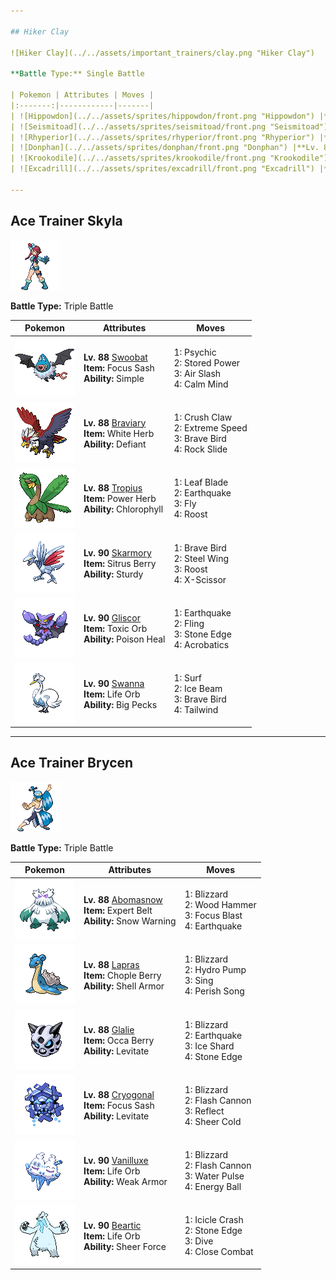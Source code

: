 ```yaml
---

## Hiker Clay

![Hiker Clay](../../assets/important_trainers/clay.png "Hiker Clay")

**Battle Type:** Single Battle

| Pokemon | Attributes | Moves |
|:-------:|------------|-------|
| ![Hippowdon](../../assets/sprites/hippowdon/front.png "Hippowdon") |**Lv. 88** [Hippowdon](../../pokemon/hippowdon.md/)<br>**Item:** <span class="tooltip" title="Weakens a supereffective Water-type attack against the holding Pokémon.">Passho Berry</span><br>**Ability:** <span class="tooltip" title="The Pokémon summons a sandstorm in battle.">Sand Stream</span> | 1: <span class='tooltip' title='The user sets off an earthquake that strikes those around it.'>Earthquake</span><br>2: <span class='tooltip' title='The user slacks off, restoring its own HP by up to half of its maximum HP.'>Slack Off</span><br>3: <span class='tooltip' title='The user stabs the foe with sharpened stones from below. It has a high critical-hit ratio.'>Stone Edge</span><br>4: <span class='tooltip' title='The user crunches up the target with sharp fangs. It may also lower the target’s Defense stat.'>Crunch</span> |
| ![Seismitoad](../../assets/sprites/seismitoad/front.png "Seismitoad") |**Lv. 88** [Seismitoad](../../pokemon/seismitoad.md/)<br>**Item:** <span class="tooltip" title="Weakens a supereffective Grass-type attack against the holding Pokémon.">Rindo Berry</span><br>**Ability:** <span class="tooltip" title="Restores HP if hit by a Water-type move.">Water Absorb</span> | 1: <span class='tooltip' title='The user sets off an earthquake that strikes those around it.'>Earthquake</span><br>2: <span class='tooltip' title='The user attacks by shooting muddy water at the opposing team. It may also lower the targets’ accuracy.'>Muddy Water</span><br>3: <span class='tooltip' title='The user snares the target with grass and trips it. The heavier the target, the greater the damage.'>Grass Knot</span><br>4: <span class='tooltip' title='An energy-draining punch. The user’s HP is restored by half the damage taken by the target.'>Drain Punch</span> |
| ![Rhyperior](../../assets/sprites/rhyperior/front.png "Rhyperior") |**Lv. 88** [Rhyperior](../../pokemon/rhyperior.md/)<br>**Item:** <span class="tooltip" title="An item to be held by a Pokémon. It boosts the power of moves, but at the cost of some HP on each hit.">Life Orb</span><br>**Ability:** <span class="tooltip" title="Reduces damage from supereffective attacks.">Solid Rock</span> | 1: <span class='tooltip' title='The user sets off an earthquake that strikes those around it.'>Earthquake</span><br>2: <span class='tooltip' title='The user stabs the foe with sharpened stones from below. It has a high critical-hit ratio.'>Stone Edge</span><br>3: <span class='tooltip' title='Using its tough and impressive horn, the user rams into the target with no letup.'>Megahorn</span><br>4: <span class='tooltip' title='The user attacks the target with great power. However, it also lowers the user’s Attack and Defense.'>Superpower</span> |
| ![Donphan](../../assets/sprites/donphan/front.png "Donphan") |**Lv. 88** [Donphan](../../pokemon/donphan.md/)<br>**Item:** <span class="tooltip" title="If held by a Pokémon, it gets to move first just once in a pinch.">Custap Berry</span><br>**Ability:** <span class="tooltip" title="It cannot be knocked out with one hit.">Sturdy</span> | 1: <span class='tooltip' title='The user sets off an earthquake that strikes those around it.'>Earthquake</span><br>2: <span class='tooltip' title='The user flash freezes chunks of ice and hurls them at the target. This move always goes first.'>Ice Shard</span><br>3: <span class='tooltip' title='An attack move that cuts down the target’s HP to equal the user’s HP.'>Endeavor</span><br>4: <span class='tooltip' title='The user stabs the foe with sharpened stones from below. It has a high critical-hit ratio.'>Stone Edge</span> |
| ![Krookodile](../../assets/sprites/krookodile/front.png "Krookodile") |**Lv. 88** [Krookodile](../../pokemon/krookodile.md/)<br>**Item:** <span class="tooltip" title="Weakens a supereffective Fighting-type attack against the holding Pokémon.">Chople Berry</span><br>**Ability:** <span class="tooltip" title="Lowers the foe’s Attack stat.">Intimidate</span> | 1: <span class='tooltip' title='The user sets off an earthquake that strikes those around it.'>Earthquake</span><br>2: <span class='tooltip' title='The user crunches up the target with sharp fangs. It may also lower the target’s Defense stat.'>Crunch</span><br>3: <span class='tooltip' title='The user stabs the foe with sharpened stones from below. It has a high critical-hit ratio.'>Stone Edge</span><br>4: <span class='tooltip' title='The user rampages and attacks for two to three turns. It then becomes confused, however.'>Outrage</span> |
| ![Excadrill](../../assets/sprites/excadrill/front.png "Excadrill") |**Lv. 90** [Excadrill](../../pokemon/excadrill.md/)<br>**Item:** <span class="tooltip" title="When held by a Pokémon, the Pokémon will float into the air. When the holder is attacked, this item will burst.">Air Balloon</span><br>**Ability:** <span class="tooltip" title="Boosts the Pokémon’s Speed in a sandstorm.">Sand Rush</span> | 1: <span class='tooltip' title='The user sets off an earthquake that strikes those around it.'>Earthquake</span><br>2: <span class='tooltip' title='Large boulders are hurled at the opposing team to inflict damage. It may also make the targets flinch.'>Rock Slide</span><br>3: <span class='tooltip' title='The user slashes at the target by crossing its scythes or claws as if they were a pair of scissors.'>X-Scissor</span><br>4: <span class='tooltip' title='The user crashes into its target while rotating its body like a drill. Critical hits land more easily.'>Horn Drill</span> |

---
```


## Ace Trainer Skyla

![Ace Trainer Skyla](../../assets/important_trainers/skyla.png "Ace Trainer Skyla")

**Battle Type:** Triple Battle

| Pokemon | Attributes | Moves |
|:-------:|------------|-------|
| ![Swoobat](../../assets/sprites/swoobat/front.png "Swoobat") |**Lv. 88** [Swoobat](../../pokemon/swoobat.md/)<br>**Item:** <span class="tooltip" title="An item to be held by a Pokémon. If it has full HP, the holder will endure one potential KO attack, leaving 1 HP.">Focus Sash</span><br>**Ability:** <span class="tooltip" title="The Pokémon is prone to wild stat changes.">Simple</span> | 1: <span class='tooltip' title='The target is hit by a strong telekinetic force. It may also reduce the target’s Sp. Def stat.'>Psychic</span><br>2: <span class='tooltip' title='The user attacks the target with stored power. The more the user’s stats are raised, the greater the damage.'>Stored Power</span><br>3: <span class='tooltip' title='The user attacks with a blade of air that slices even the sky. It may also make the target flinch.'>Air Slash</span><br>4: <span class='tooltip' title='The user quietly focuses its mind and calms its spirit to raise its Sp. Atk and Sp. Def stats.'>Calm Mind</span> |
| ![Braviary](../../assets/sprites/braviary/front.png "Braviary") |**Lv. 88** [Braviary](../../pokemon/braviary.md/)<br>**Item:** <span class="tooltip" title="An item to be held by a Pokémon. It restores any lowered stat in battle. It can be used only once.">White Herb</span><br>**Ability:** <span class="tooltip" title="When its stats are lowered its Attack increases.">Defiant</span> | 1: <span class='tooltip' title='The user slashes the target with hard and sharp claws. It may also lower the target’s Defense.'>Crush Claw</span><br>2: <span class='tooltip' title='The user charges the target at blinding speed. This attack always goes before any other move.'>Extreme Speed</span><br>3: <span class='tooltip' title='The user tucks in its wings and charges from a low altitude. The user also takes serious damage.'>Brave Bird</span><br>4: <span class='tooltip' title='Large boulders are hurled at the opposing team to inflict damage. It may also make the targets flinch.'>Rock Slide</span> |
| ![Tropius](../../assets/sprites/tropius/front.png "Tropius") |**Lv. 88** [Tropius](../../pokemon/tropius.md/)<br>**Item:** <span class="tooltip" title="A single-use item to be held by a Pokémon. It allows the immediate use of a move that charges on the first turn.">Power Herb</span><br>**Ability:** <span class="tooltip" title="Boosts the Pokémon’s Speed in sunshine.">Chlorophyll</span> | 1: <span class='tooltip' title='The user handles a sharp leaf like a sword and attacks by cutting its target. Critical hits land more easily.'>Leaf Blade</span><br>2: <span class='tooltip' title='The user sets off an earthquake that strikes those around it.'>Earthquake</span><br>3: <span class='tooltip' title='The user soars, then strikes its target on the second turn. It can also be used for flying to any familiar town.'>Fly</span><br>4: <span class='tooltip' title='The user lands and rests its body. It restores the user’s HP by up to half of its max HP.'>Roost</span> |
| ![Skarmory](../../assets/sprites/skarmory/front.png "Skarmory") |**Lv. 90** [Skarmory](../../pokemon/skarmory.md/)<br>**Item:** <span class="tooltip" title="If held by a Pokémon, it heals the user’s HP a little.">Sitrus Berry</span><br>**Ability:** <span class="tooltip" title="It cannot be knocked out with one hit.">Sturdy</span> | 1: <span class='tooltip' title='The user tucks in its wings and charges from a low altitude. The user also takes serious damage.'>Brave Bird</span><br>2: <span class='tooltip' title='The target is hit with wings of steel. It may also raise the user’s Defense stat.'>Steel Wing</span><br>3: <span class='tooltip' title='The user lands and rests its body. It restores the user’s HP by up to half of its max HP.'>Roost</span><br>4: <span class='tooltip' title='The user slashes at the target by crossing its scythes or claws as if they were a pair of scissors.'>X-Scissor</span> |
| ![Gliscor](../../assets/sprites/gliscor/front.png "Gliscor") |**Lv. 90** [Gliscor](../../pokemon/gliscor.md/)<br>**Item:** <span class="tooltip" title="An item to be held by a Pokémon. It is a bizarre orb that badly poisons the holder in battle.">Toxic Orb</span><br>**Ability:** <span class="tooltip" title="Restores HP if the Pokémon is poisoned.">Poison Heal</span> | 1: <span class='tooltip' title='The user sets off an earthquake that strikes those around it.'>Earthquake</span><br>2: <span class='tooltip' title='The user flings its held item at the target to attack. Its power and effects depend on the item.'>Fling</span><br>3: <span class='tooltip' title='The user stabs the foe with sharpened stones from below. It has a high critical-hit ratio.'>Stone Edge</span><br>4: <span class='tooltip' title='The user nimbly strikes the target. If the user is not holding an item, this attack inflicts massive damage.'>Acrobatics</span> |
| ![Swanna](../../assets/sprites/swanna/front.png "Swanna") |**Lv. 90** [Swanna](../../pokemon/swanna.md/)<br>**Item:** <span class="tooltip" title="An item to be held by a Pokémon. It boosts the power of moves, but at the cost of some HP on each hit.">Life Orb</span><br>**Ability:** <span class="tooltip" title="Protects the Pokémon from Defense-lowering attacks.">Big Pecks</span> | 1: <span class='tooltip' title='It swamps the area around the user with a giant wave. It can also be used for crossing water.'>Surf</span><br>2: <span class='tooltip' title='The target is struck with an icy-cold beam of energy. It may also freeze the target solid.'>Ice Beam</span><br>3: <span class='tooltip' title='The user tucks in its wings and charges from a low altitude. The user also takes serious damage.'>Brave Bird</span><br>4: <span class='tooltip' title='The user whips up a turbulent whirlwind that ups the Speed of all party Pokémon for four turns.'>Tailwind</span> |

---

## Ace Trainer Brycen

![Ace Trainer Brycen](../../assets/important_trainers/brycen.png "Ace Trainer Brycen")

**Battle Type:** Triple Battle

| Pokemon | Attributes | Moves |
|:-------:|------------|-------|
| ![Abomasnow](../../assets/sprites/abomasnow/front.png "Abomasnow") |**Lv. 88** [Abomasnow](../../pokemon/abomasnow.md/)<br>**Item:** <span class="tooltip" title="An item to be held by a Pokémon. It is a well-worn belt that slightly boosts the power of supereffective moves.">Expert Belt</span><br>**Ability:** <span class="tooltip" title="The Pokémon summons a hailstorm in battle.">Snow Warning</span> | 1: <span class='tooltip' title='A howling blizzard is summoned to strike the opposing team. It may also freeze them solid.'>Blizzard</span><br>2: <span class='tooltip' title='The user slams its rugged body into the target to attack. The user also sustains serious damage.'>Wood Hammer</span><br>3: <span class='tooltip' title='The user heightens its mental focus and unleashes its power. It may also lower the target’s Sp. Def.'>Focus Blast</span><br>4: <span class='tooltip' title='The user sets off an earthquake that strikes those around it.'>Earthquake</span> |
| ![Lapras](../../assets/sprites/lapras/front.png "Lapras") |**Lv. 88** [Lapras](../../pokemon/lapras.md/)<br>**Item:** <span class="tooltip" title="Weakens a supereffective Fighting-type attack against the holding Pokémon.">Chople Berry</span><br>**Ability:** <span class="tooltip" title="The Pokémon is protected against critical hits.">Shell Armor</span> | 1: <span class='tooltip' title='A howling blizzard is summoned to strike the opposing team. It may also freeze them solid.'>Blizzard</span><br>2: <span class='tooltip' title='The target is blasted by a huge volume of water launched under great pressure.'>Hydro Pump</span><br>3: <span class='tooltip' title='A soothing lullaby is sung in a calming voice that puts the target into a deep slumber.'>Sing</span><br>4: <span class='tooltip' title='Any Pokémon that hears this song faints in three turns, unless it switches out of battle.'>Perish Song</span> |
| ![Glalie](../../assets/sprites/glalie/front.png "Glalie") |**Lv. 88** [Glalie](../../pokemon/glalie.md/)<br>**Item:** <span class="tooltip" title="Weakens a supereffective Fire-type attack against the holding Pokémon.">Occa Berry</span><br>**Ability:** <span class="tooltip" title="Gives full immunity to all Ground-type moves.">Levitate</span> | 1: <span class='tooltip' title='A howling blizzard is summoned to strike the opposing team. It may also freeze them solid.'>Blizzard</span><br>2: <span class='tooltip' title='The user sets off an earthquake that strikes those around it.'>Earthquake</span><br>3: <span class='tooltip' title='The user flash freezes chunks of ice and hurls them at the target. This move always goes first.'>Ice Shard</span><br>4: <span class='tooltip' title='The user stabs the foe with sharpened stones from below. It has a high critical-hit ratio.'>Stone Edge</span> |
| ![Cryogonal](../../assets/sprites/cryogonal/front.png "Cryogonal") |**Lv. 88** [Cryogonal](../../pokemon/cryogonal.md/)<br>**Item:** <span class="tooltip" title="An item to be held by a Pokémon. If it has full HP, the holder will endure one potential KO attack, leaving 1 HP.">Focus Sash</span><br>**Ability:** <span class="tooltip" title="Gives full immunity to all Ground-type moves.">Levitate</span> | 1: <span class='tooltip' title='A howling blizzard is summoned to strike the opposing team. It may also freeze them solid.'>Blizzard</span><br>2: <span class='tooltip' title='The user gathers all its light energy and releases it at once. It may also lower the target’s Sp. Def stat.'>Flash Cannon</span><br>3: <span class='tooltip' title='A wondrous wall of light is put up to suppress damage from physical attacks for five turns.'>Reflect</span><br>4: <span class='tooltip' title='The target is attacked with a blast of absolute-zero cold. The target instantly faints if it hits.'>Sheer Cold</span> |
| ![Vanilluxe](../../assets/sprites/vanilluxe/front.png "Vanilluxe") |**Lv. 90** [Vanilluxe](../../pokemon/vanilluxe.md/)<br>**Item:** <span class="tooltip" title="An item to be held by a Pokémon. It boosts the power of moves, but at the cost of some HP on each hit.">Life Orb</span><br>**Ability:** <span class="tooltip" title="Physical attacks lower Defense and raise Speed.">Weak Armor</span> | 1: <span class='tooltip' title='A howling blizzard is summoned to strike the opposing team. It may also freeze them solid.'>Blizzard</span><br>2: <span class='tooltip' title='The user gathers all its light energy and releases it at once. It may also lower the target’s Sp. Def stat.'>Flash Cannon</span><br>3: <span class='tooltip' title='The user attacks the target with a pulsing blast of water. It may also confuse the target.'>Water Pulse</span><br>4: <span class='tooltip' title='The user draws power from nature and fires it at the target. It may also lower the target’s Sp. Def.'>Energy Ball</span> |
| ![Beartic](../../assets/sprites/beartic/front.png "Beartic") |**Lv. 90** [Beartic](../../pokemon/beartic.md/)<br>**Item:** <span class="tooltip" title="An item to be held by a Pokémon. It boosts the power of moves, but at the cost of some HP on each hit.">Life Orb</span><br>**Ability:** <span class="tooltip" title="Removes added effects to increase move damage.">Sheer Force</span> | 1: <span class='tooltip' title='The user attacks by harshly dropping an icicle onto the target. It may also make the target flinch.'>Icicle Crash</span><br>2: <span class='tooltip' title='The user stabs the foe with sharpened stones from below. It has a high critical-hit ratio.'>Stone Edge</span><br>3: <span class='tooltip' title='Diving on the first turn, the user floats up and attacks on the second turn. It can be used to dive deep in the ocean.'>Dive</span><br>4: <span class='tooltip' title='The user fights the target up close without guarding itself. It also cuts the user’s Defense and Sp. Def.'>Close Combat</span> |

